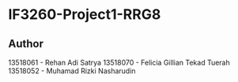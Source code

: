 # IF3260-Project1-RRG8

## Author
13518061 - Rehan Adi Satrya	
13518070 - Felicia Gillian Tekad Tuerah	
13518052 - Muhamad Rizki Nasharudin